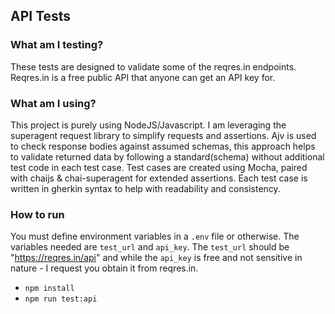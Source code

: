 ## API Tests

### What am I testing?

These tests are designed to validate some of the reqres.in endpoints.
Reqres.in is a free public API that anyone can get an API key for.

### What am I using?

This project is purely using NodeJS/Javascript.
I am leveraging the superagent request library to simplify requests and assertions.
Ajv is used to check response bodies against assumed schemas, this approach helps to
validate returned data by following a standard(schema) without additional test code in each test case.
Test cases are created using Mocha, paired with chaijs & chai-superagent for extended assertions.
Each test case is written in gherkin syntax to help with readability
and consistency.

### How to run

You must define environment variables in a `.env` file or otherwise.
The variables needed are `test_url` and `api_key`.
The `test_url` should be "https://reqres.in/api" and while the `api_key` is free
and not sensitive in nature - I request you obtain it from reqres.in.

- `npm install`
- `npm run test:api`
